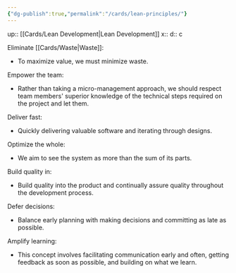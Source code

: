 ```yaml
---
{"dg-publish":true,"permalink":"/cards/lean-principles/"}
---
```


up:: [[Cards/Lean Development\|Lean Development]] 
x:: 
d:: c

Eliminate [[Cards/Waste\|Waste]]:  
- To maximize value, we must minimize waste. 

Empower the team:
- Rather than taking a micro-management approach, we should respect team members' superior knowledge of the technical steps required on the project and let them.

Deliver fast:
- Quickly delivering valuable software and iterating through designs.

Optimize the whole:
- We aim to see the system as more than the sum of its parts.

Build quality in:
- Build quality into the product and continually assure quality throughout the development process.

Defer decisions:
- Balance early planning with making decisions and committing as late as possible.

Amplify learning:
- This concept involves facilitating communication early and often, getting feedback as soon as possible, and building on what we learn.